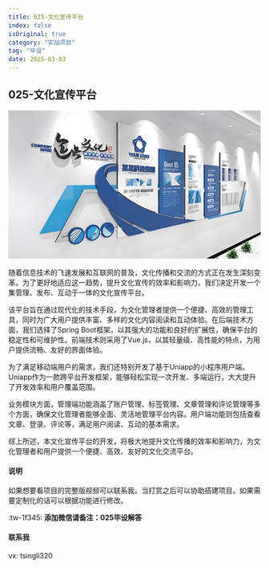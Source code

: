 ```yaml
---
title: 025-文化宣传平台
index: false
isOriginal: true
category: "实战项目"
tag: "毕设"
date: 2025-03-03
---
```


## 025-文化宣传平台

![](./025.png)

随着信息技术的飞速发展和互联网的普及，文化传播和交流的方式正在发生深刻变革。为了更好地适应这一趋势，提升文化宣传的效率和影响力，我们决定开发一个集管理、发布、互动于一体的文化宣传平台。

该平台旨在通过现代化的技术手段，为文化管理者提供一个便捷、高效的管理工具，同时为广大用户提供丰富、多样的文化内容阅读和互动体验。在后端技术方面，我们选择了Spring Boot框架，以其强大的功能和良好的扩展性，确保平台的稳定性和可维护性。前端技术则采用了Vue.js，以其轻量级、高性能的特点，为用户提供流畅、友好的界面体验。

为了满足移动端用户的需求，我们还特别开发了基于Uniapp的小程序用户端。Uniapp作为一款跨平台开发框架，能够轻松实现一次开发、多端运行，大大提升了开发效率和用户覆盖范围。

业务模块方面，管理端功能涵盖了账户管理、标签管理、文章管理和评论管理等多个方面，确保文化管理者能够全面、灵活地管理平台内容。用户端功能则包括查看文章、登录、评论等，满足用户阅读、互动的基本需求。

综上所述，本文化宣传平台的开发，将极大地提升文化传播的效率和影响力，为文化管理者和用户提供一个便捷、高效、友好的文化交流平台。

#### 说明
如果想要看项目的完整版视频可以联系我。当打赏之后可以协助搭建项目。如果需要定制化的话可以根据功能进行修改。

:tw-1f345: **添加微信请备注：025毕设解答**

#### 联系我
vx: tsingli320
